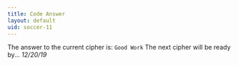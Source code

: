 ```yaml
---
title: Code Answer
layout: default
uid: soccer-11
---
```

The answer to the current cipher is: `Good Work`
The next cipher will be ready by... *12/20/19*
